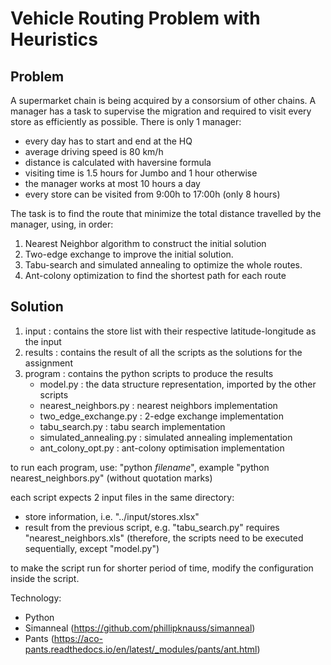 # Vehicle Routing Problem with Heuristics

## Problem
A supermarket chain is being acquired by a consorsium of other chains. A manager has a task to supervise the migration and required to visit every store as efficiently as possible. There is only 1 manager:
- every day has to start and end at the HQ
- average driving speed is 80 km/h
- distance is calculated with haversine formula
- visiting time is 1.5 hours for Jumbo and 1 hour otherwise
- the manager works at most 10 hours a day
- every store can be visited from 9:00h to 17:00h (only 8 hours)

The task is to find the route that minimize the total distance travelled by the manager, using, in order:
1. Nearest Neighbor algorithm to construct the initial solution
2. Two-edge exchange to improve the initial solution.
3. Tabu-search and simulated annealing to optimize the whole routes.
4. Ant-colony optimization to find the shortest path for each route

## Solution
1. input 	: contains the store list with their respective latitude-longitude as the input
2. results 	: contains the result of all the scripts as the solutions for the assignment
3. program 	: contains the python scripts to produce the results
	- model.py 					: the data structure representation, 
								imported by the other scripts
	- nearest_neighbors.py 		: nearest neighbors implementation
	- two_edge_exchange.py 		: 2-edge exchange implementation
	- tabu_search.py 			: tabu search implementation
	- simulated_annealing.py 	: simulated annealing implementation
	- ant_colony_opt.py 		: ant-colony optimisation implementation

to run each program, use:
"python *filename*", example "python nearest_neighbors.py" (without quotation marks)

each script expects 2 input files in the same directory:
- store information, i.e. "../input/stores.xlsx"
- result from the previous script, e.g. "tabu_search.py" requires "nearest_neighbors.xls"
(therefore, the scripts need to be executed sequentially, except "model.py")

to make the script run for shorter period of time, modify the configuration inside the script.

Technology:
- Python
- Simanneal (https://github.com/phillipknauss/simanneal)
- Pants (https://aco-pants.readthedocs.io/en/latest/_modules/pants/ant.html)
